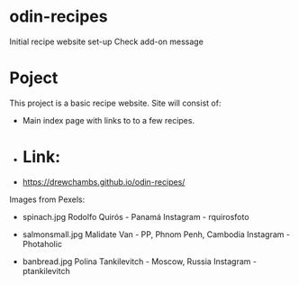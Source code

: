 # odin-recipes

Initial recipe website set-up
Check add-on message

# Poject

This project is a basic recipe website.
Site will consist of:

- Main index page with links to to a few recipes.
- # Link: 
- https://drewchambs.github.io/odin-recipes/

Images from Pexels:

- spinach.jpg
  Rodolfo Quirós - Panamá
  Instagram - rquirosfoto

- salmonsmall.jpg
  Malidate Van - PP, Phnom Penh, Cambodia
  Instagram - Photaholic

- banbread.jpg
  Polina Tankilevitch - Moscow, Russia
  Instagram - ptankilevitch
